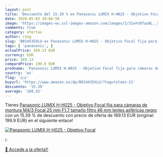 ```yaml
---
layout: post
title: 'Descuento del 15.39 % en Panasonic LUMIX H-H025 - Objetivo Focal '
date: 2020-05-03 10:04:58
image: 'https://images-eu.ssl-images-amazon.com/images/I/31wYo97auNL._SL200_.jpg'
comments: true
category: ofertas
author: ring
slug: 'B014X35XLU-es Panasonic LUMIX H-H025 - Objetivo Focal fija para cámaras...'
tags: [ 'panasonic', ]
actualPrice: 169.13 EUR
currency: EUR
price: 169.13
comparePrice: 199.9 EUR
prodname: 'Panasonic LUMIX H-H025 - Objetivo Focal fija para cámaras de montura M4/3  Focal 25 mm  F1.7  tamaño filtro 46 mm  lentes asféricas   negro'
country: 'es'
flag: '🇪🇸'
buyurl: 'https://www.amazon.es/dp/B014X35XLU/?tag=tolees-21'
descuento: '15.39'
average: '168.55'
---
```


Tienes [Panasonic LUMIX H-H025 - Objetivo Focal fija para cámaras de montura M4/3  Focal 25 mm  F1.7  tamaño filtro 46 mm  lentes asféricas   negro](https://www.amazon.es/dp/B014X35XLU/?tag=tolees-21) con un 15.39 % de descuento con precio de oferta de 169.13 EUR (original: 199.9 EUR) en el siguiente enlace!

[![Panasonic LUMIX H-H025 - Objetivo Focal ](https://images-eu.ssl-images-amazon.com/images/I/31wYo97auNL._SL200_.jpg)](https://www.amazon.es/dp/B014X35XLU/?tag=tolees-21)

ℹ️:


[🛒 Accede a la oferta!!](https://www.amazon.es/dp/B014X35XLU/?tag=tolees-21)
